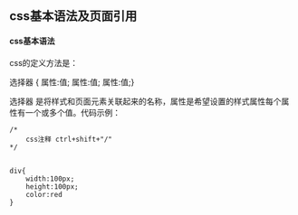 ## css基本语法及页面引用

#### css基本语法

css的定义方法是：

选择器 { 属性:值; 属性:值; 属性:值;}

选择器 是将样式和页面元素关联起来的名称，属性是希望设置的样式属性每个属性有一个或多个值。代码示例：

```
/*
    css注释 ctrl+shift+"/"
*/


div{ 
    width:100px; 
    height:100px; 
    color:red 
}
```